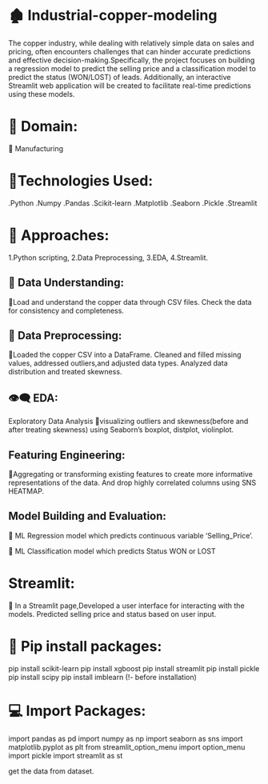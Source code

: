# 🏚️ Industrial-copper-modeling
The copper industry, while dealing with relatively simple data on sales and pricing, often encounters challenges that can hinder accurate predictions and effective decision-making.Specifically, the project focuses on building a regression model to predict the selling price and a classification model to predict the status (WON/LOST) of leads. Additionally, an interactive Streamlit web application will be created to facilitate real-time predictions using these models.

# 💼 Domain:
🌋 Manufacturing

# 🛅Technologies Used:
.Python
.Numpy
.Pandas
.Scikit-learn
.Matplotlib
.Seaborn
.Pickle
.Streamlit


# 🛅 Approaches:
1.Python scripting,
2.Data Preprocessing,
3.EDA, 
4.Streamlit.

## 🛅 Data Understanding:
🌋Load and understand the copper data through CSV files. Check the data for consistency and completeness.

## 🛅 Data Preprocessing:
🌋Loaded the copper CSV into a DataFrame. Cleaned and filled missing values, addressed outliers,and adjusted data types. Analyzed data distribution and treated skewness.

## 👁️‍🗨️ EDA:
Exploratory Data Analysis
🌋visualizing outliers and skewness(before and after treating skewness) using Seaborn’s boxplot, distplot, violinplot.

## Featuring Engineering:
🌋Aggregating or transforming existing features to create more informative representations of the data. And drop highly correlated columns using SNS HEATMAP.

## Model Building and Evaluation:
🌋 ML Regression model which predicts continuous variable ‘Selling_Price’.

🌋 ML Classification model which predicts Status WON or LOST

# Streamlit:
🌋 In a Streamlit page,Developed a user interface for interacting with the models. Predicted selling price and status based on user input.

# 📨 Pip install packages:
pip install scikit-learn 
pip install xgboost 
pip install streamlit 
pip install pickle
pip install scipy
pip install imblearn  (!- before installation)

# 💻 Import Packages:
import pandas as pd
import numpy as np
import seaborn as sns
import matplotlib.pyplot as plt
from streamlit_option_menu import option_menu
import pickle
import streamlit as st

get the data from dataset.
